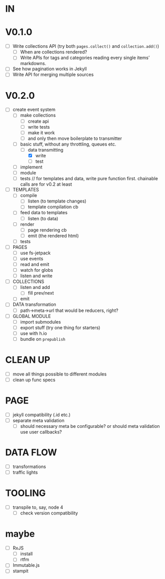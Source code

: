 # IN

# V0.1.0
- [ ] Write collections API (try both `pages.collect()` and `collection.add()`)
    - [ ] When are collections rendered?
    - [ ] Write APIs for tags and categories reading every single items’ markdowns.
- [ ] See how pagination works in Jekyll
- [ ] Write API for merging multiple sources

# V0.2.0
- [ ] create event system
    - [ ] make collections
        - [ ] create api
        - [ ] write tests
        - [ ] make it work
        - [ ] and only then move boilerplate to transmitter
    - [ ] basic stuff, without any throttling, queues etc.
        - [ ] data transmitting
            - [x] write
            - [ ] test
    - [ ] implement 
    - [ ] module
    - [ ] tests
// for templates and data, write pure function first. chainable calls are for v0.2 at least
- [ ] TEMPLATES
    - [ ] compile
        - [ ] listen (to template changes)
        - [ ] template compilation cb
    - [ ] feed data to templates
        - [ ] listen (to data)
    - [ ] render
        - [ ] page rendering cb
        - [ ] emit (the rendered html)
    - [ ] tests
- [ ] PAGES
    - [ ] use fs-jetpack
    - [ ] use events
    - [ ] read and emit
    - [ ] watch for globs
    - [ ] listen and write
- [ ] COLLECTIONS
    - [ ] listen and add
        - [ ] fill prev/next
    - [ ] emit
- [ ] DATA transformation
    - [ ] path→meta→url
            that would be reducers, right?
- [ ] GLOBAL MODULE
    - [ ] import submodules
    - [ ] export stuff (try one thing for starters)
    - [ ] use with h.io
    - [ ] bundle on `prepublish`
  
# CLEAN UP
- [ ] move all things possible to different modules
- [ ] clean up func specs

# PAGE
- [ ] jekyll compatibility (.id etc.)
- [ ] separate meta validation
    - [ ] should necessary meta be configurable? or should meta validation use user callbacks?

# DATA FLOW
- [ ] transformations
- [ ] traffic lights

# TOOLING
- [ ] transpile to, say, node 4
    - [ ] check version compatibility

# maybe
- [ ] RxJS
    - [ ] install
    - [ ] rtfm
- [ ] Immutable.js
- [ ] stampit
